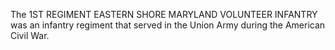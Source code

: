 The 1ST REGIMENT EASTERN SHORE MARYLAND VOLUNTEER INFANTRY was an infantry regiment that served in the Union Army during the American Civil War.
